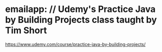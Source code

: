 # emailapp: // Udemy's Practice Java by Building Projects class taught by Tim Short
https://www.udemy.com/course/practice-java-by-building-projects/
